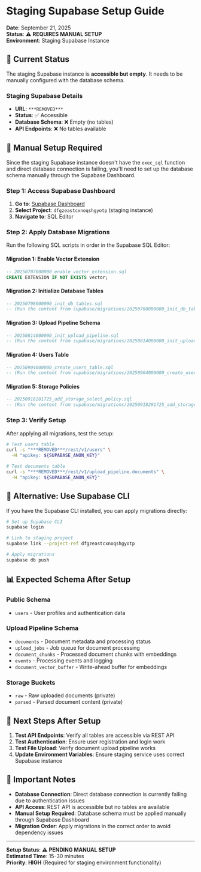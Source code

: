 # Staging Supabase Setup Guide

**Date**: September 21, 2025  
**Status**: ⚠️ **REQUIRES MANUAL SETUP**  
**Environment**: Staging Supabase Instance  

## 🎯 **Current Status**

The staging Supabase instance is **accessible but empty**. It needs to be manually configured with the database schema.

### **Staging Supabase Details**
- **URL**: `***REMOVED***`
- **Status**: ✅ Accessible
- **Database Schema**: ❌ Empty (no tables)
- **API Endpoints**: ❌ No tables available

## 🔧 **Manual Setup Required**

Since the staging Supabase instance doesn't have the `exec_sql` function and direct database connection is failing, you'll need to set up the database schema manually through the Supabase Dashboard.

### **Step 1: Access Supabase Dashboard**

1. **Go to**: [Supabase Dashboard](https://supabase.com/dashboard)
2. **Select Project**: `dfgzeastcxnoqshgyotp` (staging instance)
3. **Navigate to**: SQL Editor

### **Step 2: Apply Database Migrations**

Run the following SQL scripts in order in the Supabase SQL Editor:

#### **Migration 1: Enable Vector Extension**
```sql
-- 20250707000000_enable_vector_extension.sql
CREATE EXTENSION IF NOT EXISTS vector;
```

#### **Migration 2: Initialize Database Tables**
```sql
-- 20250708000000_init_db_tables.sql
-- (Run the content from supabase/migrations/20250708000000_init_db_tables.sql)
```

#### **Migration 3: Upload Pipeline Schema**
```sql
-- 20250814000000_init_upload_pipeline.sql
-- (Run the content from supabase/migrations/20250814000000_init_upload_pipeline.sql)
```

#### **Migration 4: Users Table**
```sql
-- 20250904000000_create_users_table.sql
-- (Run the content from supabase/migrations/20250904000000_create_users_table.sql)
```

#### **Migration 5: Storage Policies**
```sql
-- 20250918201725_add_storage_select_policy.sql
-- (Run the content from supabase/migrations/20250918201725_add_storage_select_policy.sql)
```

### **Step 3: Verify Setup**

After applying all migrations, test the setup:

```bash
# Test users table
curl -s "***REMOVED***/rest/v1/users" \
  -H "apikey: ${SUPABASE_ANON_KEY}"

# Test documents table
curl -s "***REMOVED***/rest/v1/upload_pipeline.documents" \
  -H "apikey: ${SUPABASE_ANON_KEY}"
```

## 🔄 **Alternative: Use Supabase CLI**

If you have the Supabase CLI installed, you can apply migrations directly:

```bash
# Set up Supabase CLI
supabase login

# Link to staging project
supabase link --project-ref dfgzeastcxnoqshgyotp

# Apply migrations
supabase db push
```

## 📊 **Expected Schema After Setup**

### **Public Schema**
- `users` - User profiles and authentication data

### **Upload Pipeline Schema**
- `documents` - Document metadata and processing status
- `upload_jobs` - Job queue for document processing
- `document_chunks` - Processed document chunks with embeddings
- `events` - Processing events and logging
- `document_vector_buffer` - Write-ahead buffer for embeddings

### **Storage Buckets**
- `raw` - Raw uploaded documents (private)
- `parsed` - Parsed document content (private)

## 🎯 **Next Steps After Setup**

1. **Test API Endpoints**: Verify all tables are accessible via REST API
2. **Test Authentication**: Ensure user registration and login work
3. **Test File Upload**: Verify document upload pipeline works
4. **Update Environment Variables**: Ensure staging service uses correct Supabase instance

## 🚨 **Important Notes**

- **Database Connection**: Direct database connection is currently failing due to authentication issues
- **API Access**: REST API is accessible but no tables are available
- **Manual Setup Required**: Database schema must be applied manually through Supabase Dashboard
- **Migration Order**: Apply migrations in the correct order to avoid dependency issues

---

**Setup Status**: ⚠️ **PENDING MANUAL SETUP**  
**Estimated Time**: 15-30 minutes  
**Priority**: **HIGH** (Required for staging environment functionality)
